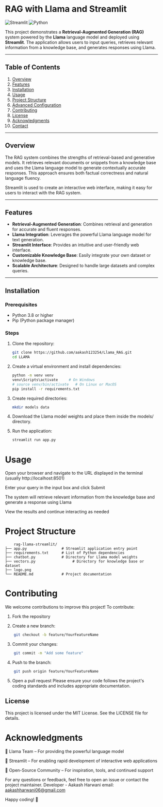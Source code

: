 # RAG with Llama and Streamlit

![Streamlit](https://img.shields.io/badge/Streamlit-FF4B4B?style=for-the-badge&logo=streamlit&logoColor=white)
![Python](https://img.shields.io/badge/Python-3776AB?style=for-the-badge&logo=python&logoColor=white)

This project demonstrates a **Retrieval-Augmented Generation (RAG)** system powered by the **Llama** language model and deployed using **Streamlit**. The application allows users to input queries, retrieves relevant information from a knowledge base, and generates responses using Llama.

---

## Table of Contents

1. [Overview](#overview)
2. [Features](#features)
3. [Installation](#installation)
4. [Usage](#usage)
5. [Project Structure](#project-structure)
6. [Advanced Configuration](#advanced-configuration)
7. [Contributing](#contributing)
8. [License](#license)
9. [Acknowledgments](#acknowledgments)
10. [Contact](#contact)

---

## Overview

The RAG system combines the strengths of retrieval-based and generative models. It retrieves relevant documents or snippets from a knowledge base and uses the Llama language model to generate contextually accurate responses. This approach ensures both factual correctness and natural language fluency.

Streamlit is used to create an interactive web interface, making it easy for users to interact with the RAG system.

---

## Features

- **Retrieval-Augmented Generation**: Combines retrieval and generation for accurate and fluent responses.
- **Llama Integration**: Leverages the powerful Llama language model for text generation.
- **Streamlit Interface**: Provides an intuitive and user-friendly web interface.
- **Customizable Knowledge Base**: Easily integrate your own dataset or knowledge base.
- **Scalable Architecture**: Designed to handle large datasets and complex queries.

---

## Installation

### Prerequisites

- Python 3.8 or higher
- Pip (Python package manager)

### Steps

1. Clone the repository:
   ```bash
   git clone https://github.com/aakash123254/Llama_RAG.git
   cd LLAMA
   ```

2. Create a virtual environment and install dependencies:
    ```bash
    python -m venv venv
    venv\Scripts\activate     # On Windows
    # source venv/bin/activate   # On Linux or MacOS
    pip install -r requirements.txt
    ```
3. Create required directories:
    ```bash
    mkdir models data
    ```
4. Download the Llama model weights and place them inside the models/ directory.

5. Run the application:
    ```bash 
    streamlit run app.py
    ```

# Usage
Open your browser and navigate to the URL displayed in the terminal (usually http://localhost:8501)

Enter your query in the input box and click Submit

The system will retrieve relevant information from the knowledge base and generate a response using Llama

View the results and continue interacting as needed

# Project Structure
```
    rag-llama-streamlit/
├── app.py                # Streamlit application entry point
├── requirements.txt      # List of Python dependencies
├── chatbot.py            # Directory for Llama model weights
├── vectors.py                 # Directory for knowledge base or dataset
├── logo.png
└── README.md             # Project documentation

```

# Contributing
We welcome contributions to improve this project! To contribute:

1. Fork the repository

2. Create a new branch:
```bash
    git checkout -b feature/YourFeatureName
```
3. Commit your changes:
```bash
    git commit -m "Add some feature"
```
4. Push to the branch:
```bash
    git push origin feature/YourFeatureName
```
5. Open a pull request
Please ensure your code follows the project's coding standards and includes appropriate documentation.

## License
This project is licensed under the MIT License. See the LICENSE file for details.

# Acknowledgments
🦙 Llama Team – For providing the powerful language model

🌟 Streamlit – For enabling rapid development of interactive web applications

🤝 Open-Source Community – For inspiration, tools, and continued support

For any questions or feedback, feel free to open an issue or contact the project maintainer.
Developer - Aakash Harwani
email: aakashharwani06@gmail.com

Happy coding! 🚀